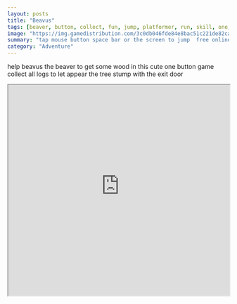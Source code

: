 ```yaml
---
layout: posts
title: "Beavus"
tags: [beaver, button, collect, fun, jump, platformer, run, skill, one, free, online, games, oyna, game, free, games, play, play, games]
image: "https://img.gamedistribution.com/3c0db046fde84e8bac51c221de82cac2.jpg"
summary: "tap mouse button space bar or the screen to jump  free online games oyna game free games play play games"
category: "Adventure"
---
```


help beavus the beaver to get some wood in this cute one button game collect all logs to let appear the tree stump with the exit door

<iframe width="100%" height="480px;" src="https://html5.gamedistribution.com/3c0db046fde84e8bac51c221de82cac2/"></iframe>